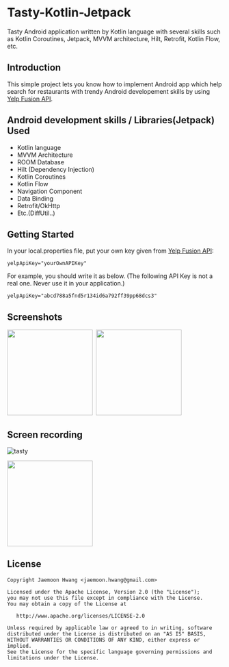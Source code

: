 # Tasty-Kotlin-Jetpack
Tasty Android application written by Kotlin language with several skills such as Kotlin Coroutines, Jetpack, MVVM architecture, Hilt, Retrofit, Kotlin Flow, etc.

Introduction
------------
This simple project lets you know how to implement Android app which help search for restaurants with trendy Android developement skills by using [Yelp Fusion API][100].


Android development skills / Libraries(Jetpack) Used
----------------------------------------------------
* Kotlin language
* MVVM Architecture
* ROOM Database
* Hilt (Dependency Injection)
* Kotlin Coroutines
* Kotlin Flow
* Navigation Component
* Data Binding
* Retrofit/OkHttp
* Etc.(DiffUtil..)


Getting Started
---------------
In your local.properties file, put your own key given from [Yelp Fusion API][100]:

```
yelpApiKey="yourOwnAPIKey"
```
For example, you should write it as below. 
(The following API Key is not a real one. Never use it in your application.)
```
yelpApiKey="abcd788a5fnd5r134id6a792ff39pp68dcs3"
```


Screenshots
-----------
<p><img src=https://softpian.github.io/images/tasty_main.jpg width="200"/>&nbsp;&nbsp;<img src=https://softpian.github.io/images/tasty_details.jpg width="200"/></p>

Screen recording
----------------
![tasty](https://softpian.github.io/gifs/tasty_reduced.gif)
<p><img src="https://softpian.github.io/gifs/tasty_reduced.gif" width="200"/></p>



[100]: https://www.yelp.com/developers


License
-------

    Copyright Jaemoon Hwang <jaemoon.hwang@gmail.com>

    Licensed under the Apache License, Version 2.0 (the "License");
    you may not use this file except in compliance with the License.
    You may obtain a copy of the License at

       http://www.apache.org/licenses/LICENSE-2.0

    Unless required by applicable law or agreed to in writing, software
    distributed under the License is distributed on an "AS IS" BASIS,
    WITHOUT WARRANTIES OR CONDITIONS OF ANY KIND, either express or implied.
    See the License for the specific language governing permissions and
    limitations under the License.
    
